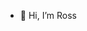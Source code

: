 - 👋 Hi, I’m Ross

<!---
RossM429/RossM429 is a ✨ special ✨ repository because its `README.md` (this file) appears on your GitHub profile.
You can click the Preview link to take a look at your changes.
--->
